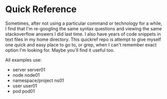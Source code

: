 Quick Reference
===============

Sometimes, after not using a particular command or technology for a while, I find that I'm re-googling the same syntax questions and viewing the same stackoverflow answers I did last time. I also have years of code snippets in text files in my home directory. This quickref repo is attempt to give myself one quick and easy place to go to, or grep, when I can't remember exact option I'm looking for. Maybe you'll find it useful too.

All examples use:
  - server server01
  - node node01
  - namespace/project ns01
  - user user01
  - pod pod01

